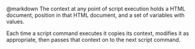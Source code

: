 @markdown
The context at any point of script execution holds a HTML document, position
in that HTML document, and a set of variables with values.

Each time a script command executes it copies its context, modifies it
as appropriate, then passes that context on to the next script command.
